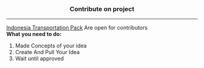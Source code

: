 <h3 align="center">Contribute on project</h3><hr>
<a href="https://github.com/Kiki012184/Indonesia-Transportation-pack">Indonesia Transportation Pack</a> Are open for contributors<br>
<b>What you need to do:</b>
<ol>
  <li>Made Concepts of your idea</li>
  <li>Create And Pull Your Idea</li>
  <li>Wait until approved</li>
</ol>
